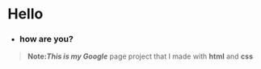 # Hello
- ### how are you? 
> **Note:**This is my* Google*** page project that I made with **html** and **css**
